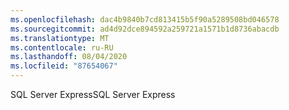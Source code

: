```yaml
---
ms.openlocfilehash: dac4b9840b7cd813415b5f90a5289508bd046578
ms.sourcegitcommit: ad4d92dce894592a259721a1571b1d8736abacdb
ms.translationtype: MT
ms.contentlocale: ru-RU
ms.lasthandoff: 08/04/2020
ms.locfileid: "87654067"
---
```

<span data-ttu-id="9a5ac-101">SQL Server Express</span><span class="sxs-lookup"><span data-stu-id="9a5ac-101">SQL Server Express</span></span>
